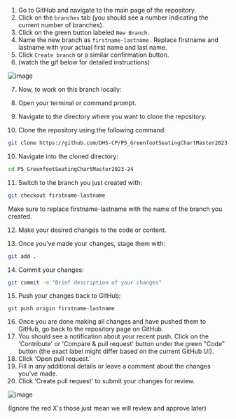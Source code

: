1. Go to GitHub and navigate to the main page of the repository.
2. Click on the `branches` tab (you should see a number indicating the current number of branches).
3. Click on the green button labeled `New Branch.`
4. Name the new branch as ``firstname-lastname.`` Replace firstname and lastname with your actual first name and last name.
5. Click `Create branch` or a similar confirmation button.
6. (watch the gif below for detailed instructions)

![image](https://im2.ezgif.com/tmp/ezgif-2-c6e2744805.gif)

7. Now, to work on this branch locally:

8. Open your terminal or command prompt.

9. Navigate to the directory where you want to clone the repository.

10. Clone the repository using the following command:
```bash
git clone https://github.com/DHS-CP/P5_GreenfootSeatingChartMaster2023-24.git
```
10. Navigate into the cloned directory:
```bash
cd P5_GreenfootSeatingChartMaster2023-24
```
11. Switch to the branch you just created with:
```bAsh
git checkout firstname-lastname
```
Make sure to replace firstname-lastname with the name of the branch you created.

12. Make your desired changes to the code or content.

13. Once you've made your changes, stage them with:
```bash
git add .
```
14. Commit your changes:
```bash
git commit -m "Brief description of your changes"
```
15. Push your changes back to GitHub:
```
git push origin firstname-lastname
```
16. Once you are done making all changes and have pushed them to GitHub, go back to the repository page on GitHub.
17. You should see a notification about your recent push. Click on the 'Contribute' or 'Compare & pull request' button under the green "Code" button (the exact label might differ based on the current GitHub UI).
18. Click 'Open pull request.'
19. Fill in any additional details or leave a comment about the changes you've made.
20. Click 'Create pull request' to submit your changes for review.

![image](https://im.ezgif.com/tmp/ezgif-1-8686549797.gif)

(Ignore the red X's those just mean we will review and approve later)
